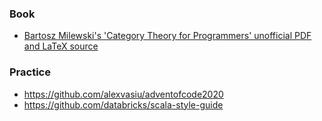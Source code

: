 ### Book

- [Bartosz Milewski's 'Category Theory for Programmers' unofficial PDF and LaTeX source](https://github.com/hmemcpy/milewski-ctfp-pdf)

### Practice

- https://github.com/alexvasiu/adventofcode2020
- https://github.com/databricks/scala-style-guide